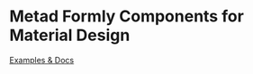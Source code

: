 # Metad Formly Components for Material Design

[Examples & Docs](https://meta-d.github.io/metad-formly/?path=/docs)
